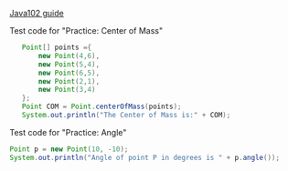 [Java102 guide](https://github.com/SciBorgs/SciGuides/blob/f069b159a43422559d9ee1573da3498aaebf370f/projects/intro-to-programming/java102)

Test code for "Practice: Center of Mass"
 ```java
    Point[] points ={
        new Point(4,6),
        new Point(5,4),
        new Point(6,5),
        new Point(2,1),
        new Point(3,4)
    };
    Point COM = Point.centerOfMass(points);
    System.out.println("The Center of Mass is:" + COM);
```
Test code for "Practice: Angle"
```java
Point p = new Point(10, -10);
System.out.println("Angle of point P in degrees is " + p.angle());
```
